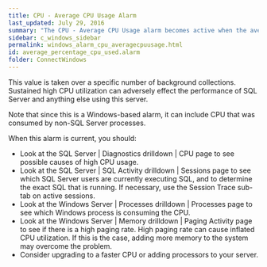 ```yaml
---
title: CPU - Average CPU Usage Alarm
last_updated: July 29, 2016
summary: "The CPU - Average CPU Usage alarm becomes active when the average CPU utilization of the server exceeds a threshold."
sidebar: c_windows_sidebar
permalink: windows_alarm_cpu_averagecpuusage.html
id: average_percentage_cpu_used.alarm
folder: ConnectWindows
---
```


This value is taken over a specific number of background collections. Sustained high CPU utilization can adversely effect the performance of SQL Server and anything else using this server.

Note that since this is a Windows-based alarm, it can include CPU that was consumed by non-SQL Server processes.

When this alarm is current, you should:

* Look at the SQL Server \| Diagnostics drilldown \| CPU page to see possible causes of high CPU usage.
* Look at the SQL Server \| SQL Activity drilldown \| Sessions page to see which SQL Server users are currently
 executing SQL, and to determine the exact SQL that is running. If necessary, use the Session Trace sub-tab on active sessions.
* Look at the Windows Server \| Processes drilldown \| Processes page to see which Windows process is consuming the CPU.
* Look at the Windows Server \| Memory drilldown \| Paging Activity page to see if there
  is a high paging rate. High paging rate can cause inflated CPU utilization. If this is the case, adding more memory to the system may overcome the problem.
* Consider upgrading to a faster CPU or adding processors to your server.
